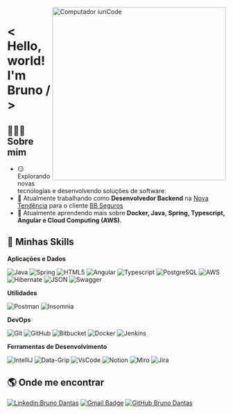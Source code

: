 <img src="https://raw.githubusercontent.com/MicaelliMedeiros/micaellimedeiros/master/image/computer-illustration.png" min-width="400px" max-width="400px" width="400px" align="right" alt="Computador iuriCode">

# < Hello, world! I'm Bruno / >

## 🧔🏾‍♂️ **Sobre mim**

- 😏 Explorando novas tecnologias e desenvolvendo soluções de software.
- 💼 Atualmente trabalhando como **Desenvolvedor Backend** na <a href="https://www.ntendencia.com.br">Nova Tendência</a> para o cliente <a href="https://www.bbseguros.com.br">BB Seguros</a> 
- 🌱 Atualmente aprendendo mais sobre **Docker, Java, Spring, Typescript, Angular e Cloud Computing (AWS)**.

## 🚀 Minhas Skills

**Aplicações e Dados**

![Java](https://img.shields.io/badge/Java-ED8B00?style=flat&logo=openJdk&logoColor=white)
![Spring](https://img.shields.io/badge/Spring-6DB33F?style=flat&logo=spring&logoColor=white)
![HTML5](https://img.shields.io/badge/HTML-239120?style=flat&logo=html5&logoColor=white)
![Angular](https://img.shields.io/badge/Angular-DD0031?style=flat&logo=angular&logoColor=white)
![Typescript](https://img.shields.io/badge/Typescript-00C7B7?style=flat&logo=typescript&logoColor=white)
![PostgreSQL](https://img.shields.io/badge/PostgreSQL-316192?style=flat&logo=postgresql&logoColor=white)
![AWS](https://img.shields.io/badge/-AWS-232F3E?style=flat&logo=amazon-aws&logoColor=white)
![Hibernate](https://img.shields.io/badge/Hibernate-017AD7?style=flat&logo=hibernate&logoColor=white)
![JSON](https://img.shields.io/badge/JSON-333333?style=flat&logo=json)
![Swagger](https://img.shields.io/badge/-Swagger/OpenAPI-3955A3?style=flat&logo=swagger&logoColor=white)

**Utilidades**

![Postman](https://img.shields.io/badge/-Postman-333333?style=flat&logo=postman)
![Insomnia](https://img.shields.io/badge/-Insomnia-563D7C?style=flat&logo=insomnia)

**DevOps**

![Git](https://img.shields.io/badge/-Git-E34F26?style=flat&logo=git&logoColor=white)
![GitHub](https://img.shields.io/badge/-GitHub-7B42BC?style=flat&logo=github)
![Bitbucket](https://img.shields.io/badge/-Bitbucket-017AD7?style=flat&logo=bitbucket&logoColor=white)
![Docker](https://img.shields.io/badge/-Docker-FFFFFF?style=flat&logo=docker)
![Jenkins](https://img.shields.io/badge/-Jenkins-D33833?style=flat&logo=jenkins&logoColor=white)

**Ferramentas de Desenvolvimento**

![IntelliJ](https://img.shields.io/badge/-IntelliJ-35495E?style=flat&logo=intellij-idea&logoColor=white)
![Data-Grip](https://img.shields.io/badge/-Data%20Grip-092E20?style=flat&logo=datagrip&logoColor=white)
![VsCode](https://img.shields.io/badge/-VSCode-017AD7?style=flat&logo=visual-studio-code&logoColor=white)
![Notion](https://img.shields.io/badge/-Notion-003791?style=flat&logo=notion&logoColor=white)
![Miro](https://img.shields.io/badge/-Miro-EA2046?style=flat&logo=miro&logoColor=white)
![Jira](https://img.shields.io/badge/-Jira-1DAEFF?style=flat&logo=jira&logoColor=white)


## 🌎 Onde me encontrar 

[![Linkedin:Bruno Dantas](https://img.shields.io/badge/-Bruno%20Dantas-blue?style=flat-square&logo=Linkedin&logoColor=white&link=https://www.linkedin.com/in/bruno-dantas-/)](https://www.linkedin.com/in/bruno-dantas-/)
[![Gmail Badge](https://img.shields.io/badge/-brunoodantas7@gmail.com-D14836?style=flat-square&logo=Gmail&logoColor=white&link=mailto:brunoodantas7@gmail.com)](mailto:brunoodantas7@gmail.com)
[![GitHub Bruno Dantas]( https://img.shields.io/github/followers/brunobd7?label=follow&style=social)](https://github.com/brunobd7)
